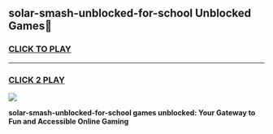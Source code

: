 
## solar-smash-unblocked-for-school Unblocked Games👋
<h3>
<a href="https://news.freeplayer.one?title=solar-smash-unblocked-for-school&ref=16F">CLICK TO PLAY</a></h3>
<hr>

<h3>
<a href="https://news.freeplayer.one?title=solar-smash-unblocked-for-school&ref=16F">CLICK 2 PLAY</a>
  
</h3>

<a href="https://news.freeplayer.one?title=solar-smash-unblocked-for-school&ref=16F/"><img src="https://clearcache.store/games.png"></a>


**solar-smash-unblocked-for-school games unblocked: Your Gateway to Fun and Accessible Online Gaming**
